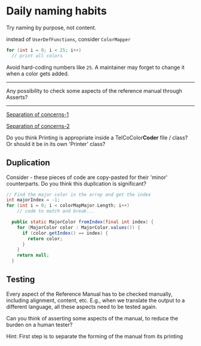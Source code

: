 # Daily naming habits

Try naming by purpose, not content.

instead of `UserDefFunctions`, consider `ColorMapper`

```c
for (int i = 0; i < 25; i++) 
  // print all colors
```
Avoid hard-coding numbers like `25`. A maintainer may forget to change it when a color gets added.

---
Any possibility to check some aspects of the reference manual through Asserts?

---

[Separation of concerns-1](https://github.com/clean-code-craft-tcq-2/well-named-in-py-SanjaySaatyaki/pull/1/files#diff-d1f84ac1f330f233a01340afdac4eaa9c67c5eb90498557a3935a855f70361fc)

[Separation of concerns-2](https://github.com/clean-code-craft-tcq-2/well-named-in-c-Nivedhithya-Sundarasamy/pull/1/files#diff-5bfba68bcb5b26e165cf995cbfde5a44efb838b90a245995729748884df4d8ff)

Do you think Printing is appropriate inside a TelCoColor**Coder** file / class? Or should it be in its own 'Printer' class?

## Duplication

Consider - these pieces of code are copy-pasted for their 'minor' counterparts.
Do you think this duplication is significant?

```c
// Find the major color in the array and get the index
int majorIndex = -1;
for (int i = 0; i < colorMapMajor.Length; i++)
    // code to match and break...
```

```java
  public static MajorColor fromIndex(final int index) {
    for (MajorColor color : MajorColor.values()) {
      if (color.getIndex() == index) {
        return color;
      }
    }
    return null;
  }
```

## Testing

Every aspect of the Reference Manual has to be checked manually, including alignment, content, etc.
E.g., when we translate the output to a different language, all these aspects need to be tested again.

Can you think of asserting some aspects of the manual, to reduce the burden on a human tester?

Hint: First step is to separate the forming of the manual from its printing
